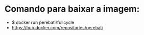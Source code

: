 # Comando para baixar a imagem: 
- $ docker run perebati/fullcycle
- https://hub.docker.com/repositories/perebati
